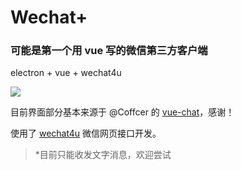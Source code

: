 # Wechat+

### 可能是第一个用 vue 写的微信第三方客户端

electron + vue + wechat4u

![](http://7xr8pm.com1.z0.glb.clouddn.com/wechatplus.png)

目前界面部分基本来源于 @Coffcer 的 [vue-chat](https://github.com/Coffcer/vue-chat)，感谢！

使用了 [wechat4u](https://github.com/nodeWechat/wechat4u) 微信网页接口开发。

> *目前只能收发文字消息，欢迎尝试
